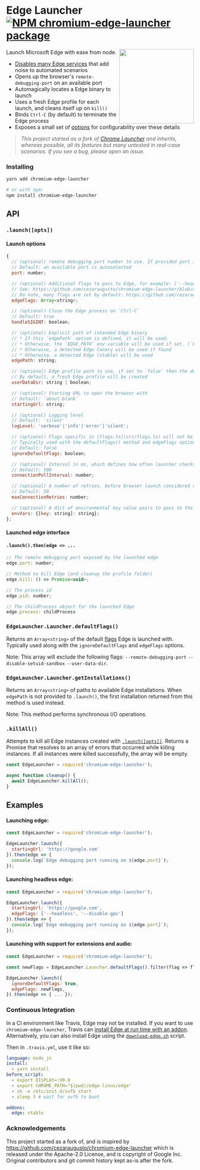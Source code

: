 # Edge Launcher [![NPM chromium-edge-launcher package](https://img.shields.io/npm/v/chromium-edge-launcher.svg)](https://npmjs.org/package/chromium-edge-launcher)


<img src="https://user-images.githubusercontent.com/4672033/107800563-adb9ce00-6d3d-11eb-8425-2256d0278894.png" align=right height=200>

Launch Microsoft Edge with ease from node.

* [Disables many Edge services](https://github.com/cezaraugusto/chromium-edge-launcher/blob/master/src/flags.ts) that add noise to automated scenarios
* Opens up the browser's `remote-debugging-port` on an available port
* Automagically locates a Edge binary to launch
* Uses a fresh Edge profile for each launch, and cleans itself up on `kill()`
* Binds `Ctrl-C` (by default) to terminate the Edge process
* Exposes a small set of [options](#api) for configurability over these details

> _This project started as a fork of [Chrome Launcher](https://github.com/GoogleChrome/chrome-launcher) and inherits, whereas possible, all its features but many untested in real-case scenarios. If you see a bug, please open an issue._

### Installing

```sh
yarn add chromium-edge-launcher

# or with npm:
npm install chromium-edge-launcher
```


## API

### `.launch([opts])`

#### Launch options

```js
{
  // (optional) remote debugging port number to use. If provided port is already busy, launch() will reject
  // Default: an available port is autoselected
  port: number;

  // (optional) Additional flags to pass to Edge, for example: ['--headless', '--disable-gpu']
  // See: https://github.com/cezaraugusto/chromium-edge-launcher/blob/master/docs/edge-flags-for-tools.md
  // Do note, many flags are set by default: https://github.com/cezaraugusto/chromium-edge-launcher/blob/master/src/flags.ts
  edgeFlags: Array<string>;

  // (optional) Close the Edge process on `Ctrl-C`
  // Default: true
  handleSIGINT: boolean;

  // (optional) Explicit path of intended Edge binary
  // * If this `edgePath` option is defined, it will be used.
  // * Otherwise, the `EDGE_PATH` env variable will be used if set. (`LIGHTHOUSE_CHROMIUM_PATH` is deprecated)
  // * Otherwise, a detected Edge Canary will be used if found
  // * Otherwise, a detected Edge (stable) will be used
  edgePath: string;

  // (optional) Edge profile path to use, if set to `false` then the default profile will be used.
  // By default, a fresh Edge profile will be created
  userDataDir: string | boolean;

  // (optional) Starting URL to open the browser with
  // Default: `about:blank`
  startingUrl: string;

  // (optional) Logging level
  // Default: 'silent'
  logLevel: 'verbose'|'info'|'error'|'silent';

  // (optional) Flags specific in [flags.ts](src/flags.ts) will not be included.
  // Typically used with the defaultFlags() method and edgeFlags option.
  // Default: false
  ignoreDefaultFlags: boolean;

  // (optional) Interval in ms, which defines how often launcher checks browser port to be ready.
  // Default: 500
  connectionPollInterval: number;

  // (optional) A number of retries, before browser launch considered unsuccessful.
  // Default: 50
  maxConnectionRetries: number;

  // (optional) A dict of environmental key value pairs to pass to the spawned edge process.
  envVars: {[key: string]: string};
};
```

#### Launched edge interface

#### `.launch().then(edge => ...`

```js
// The remote debugging port exposed by the launched edge
edge.port: number;

// Method to kill Edge (and cleanup the profile folder)
edge.kill: () => Promise<void>;

// The process id
edge.pid: number;

// The childProcess object for the launched Edge
edge.process: childProcess
```

### `EdgeLauncher.Launcher.defaultFlags()`

Returns an `Array<string>` of the default [flags](docs/edge-flags-for-tools.md) Edge is launched with. Typically used along with the `ignoreDefaultFlags` and `edgeFlags` options.

Note: This array will exclude the following flags: `--remote-debugging-port` `--disable-setuid-sandbox` `--user-data-dir`.

### `EdgeLauncher.Launcher.getInstallations()`

Returns an `Array<string>` of paths to available Edge installations. When `edgePath` is not provided to `.launch()`, the first installation returned from this method is used instead.

Note: This method performs synchronous I/O operations.

### `.killAll()`

Attempts to kill all Edge instances created with [`.launch([opts])`](#launchopts). Returns a Promise that resolves to an array of errors that occurred while killing instances. If all instances were killed successfully, the array will be empty.

```js
const EdgeLauncher = require('chromium-edge-launcher');

async function cleanup() {
  await EdgeLauncher.killAll();
}
```

## Examples

#### Launching edge:

```js
const EdgeLauncher = require('chromium-edge-launcher');

EdgeLauncher.launch({
  startingUrl: 'https://google.com'
}).then(edge => {
  console.log(`Edge debugging port running on ${edge.port}`);
});
```


#### Launching headless edge:

```js
const EdgeLauncher = require('chromium-edge-launcher');

EdgeLauncher.launch({
  startingUrl: 'https://google.com',
  edgeFlags: ['--headless', '--disable-gpu']
}).then(edge => {
  console.log(`Edge debugging port running on ${edge.port}`);
});
```

#### Launching with support for extensions and audio:

```js
const EdgeLauncher = require('chromium-edge-launcher');

const newFlags = EdgeLauncher.Launcher.defaultFlags().filter(flag => flag !== '--disable-extensions' && flag !== '--mute-audio');

EdgeLauncher.launch({
  ignoreDefaultFlags: true,
  edgeFlags: newFlags,
}).then(edge => { ... });
```

### Continuous Integration

In a CI environment like Travis, Edge may not be installed. If you want to use `chromium-edge-launcher`, Travis can [install Edge at run time with an addon](https://docs.travis-ci.com/user/edge).  Alternatively, you can also install Edge using the [`download-edge.sh`](https://raw.githubusercontent.com/cezaraugusto/chromium-edge-launcher/v0.8.0/scripts/download-edge.sh) script.

Then in `.travis.yml`, use it like so:

```yaml
language: node_js
install:
  - yarn install
before_script:
  - export DISPLAY=:99.0
  - export CHROME_PATH="$(pwd)/edge-linux/edge"
  - sh -e /etc/init.d/xvfb start
  - sleep 3 # wait for xvfb to boot

addons:
  edge: stable
```

### Acknowledgements

This project started as a fork of, and is inspired by https://github.com/cezaraugusto/chromium-edge-launcher which is released under the Apache-2.0 License, and is copyright of Google Inc. Original contributors and git commit history kept as-is after the fork.

